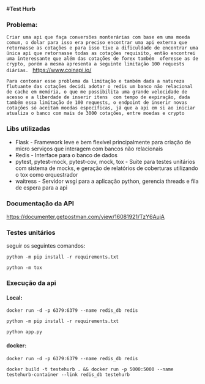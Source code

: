 #**Test Hurb** 

### Problema:


`Criar uma api que faça conversões monterárias com base em uma moeda comum, o dolar para isso
era preciso encontrar uma api externa que retornasse as cotações e para isso tive a dificuldade de encontrar uma única
api que retornasse todas as cotações requisito, então encontrei uma interessante que além das cotações de forex também 
oferesse as de crypto, porém a mesma apresenta a seguinte limitação 100 requests diárias.
`
<https://www.coinapi.io/>

`Para contonar esse problema da limitação e também dada a natureza flutuante das cotações decidi adotar o redis um banco
não relacional de cache em memória, o que me possibilita uma grande velocidade de acesso e a liberdade de inserir itens 
com tempo de expiração, dada também essa limitação de 100 requests, o endpoint de inserir novas cotações só aceitam
moedas específicas, já que a api em si ao iniciar atualiza o banco com mais de 3000 cotações, entre moedas e crypto`

### Libs utilizadas

* Flask - Framework leve e bem flexível principalmente para criação de micro serviços que interagem com bancos não relacionais
* Redis - Interface para o banco de dados
* pytest, pytest-mock, pytest-cov, mock, tox - Suite para testes unitários com sistema de mocks, e geração de relatórios de coberturas utilizando o tox como orquestrador 
* waitress - Servidor wsgi para a aplicação python, gerencia threads e fila de espera para a api

### Documentação da API 

<https://documenter.getpostman.com/view/16081921/TzY6AujA>

### Testes unitários 
seguir os seguintes comandos:

`python -m pip install -r requirements.txt`

`python -m tox`

### Execução da api 

#### Local:
`docker run -d -p 6379:6379 --name redis_db redis`

`python -m pip install -r requirements.txt`

`python app.py`

#### docker:
`docker run -d -p 6379:6379 --name redis_db redis`

`docker build -t testehurb . && docker run -p 5000:5000 --name testehurb-container --link redis_db testehurb`

